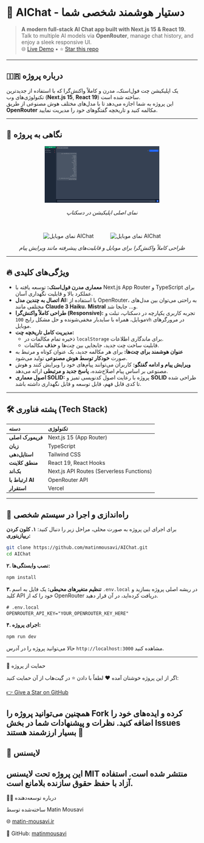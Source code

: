 
# 🤖 AIChat - دستیار هوشمند شخصی شما  
> **A modern full-stack AI Chat app built with Next.js 15 & React 19.**  
> Talk to multiple AI models via **OpenRouter**, manage chat history, and enjoy a sleek responsive UI.  
> 🌐 [Live Demo](https://aichat.matin-mousavi.ir) • ⭐ [Star this repo](https://github.com/matinmousavi/AIChat/stargazers)

---

## 🇮🇷 درباره پروژه

یک اپلیکیشن چت فول‌استک، مدرن و کاملاً واکنش‌گرا که با استفاده از جدیدترین تکنولوژی‌های وب (**Next.js 15**, **React 19**) ساخته شده است.  
این پروژه به شما اجازه می‌دهد تا با مدل‌های مختلف هوش مصنوعی از طریق **OpenRouter** مکالمه کنید و تاریخچه گفتگوهای خود را مدیریت نمایید.

---

## 📸 نگاهی به پروژه

<p align="center">
  <img alt="نمای دسکتاپ AIChat" src="./public/aichat-desktop.png" width="60%">
</p>
<p align="center">
  <em>نمای اصلی اپلیکیشن در دسکتاپ</em>
</p>

<br/>

<p align="center">
  <img alt="نمای موبایل AIChat" src="./public/aichat-mobile.png" width="30%" hspace="20">
  <img alt="نمای موبایل AIChat" src="./public/aichat.png" width="30%" hspace="20">
</p>
<p align="center">
  <em>طراحی کاملاً واکنش‌گرا برای موبایل و قابلیت‌های پیشرفته مانند ویرایش پیام</em>
</p>

---

## 🔥 ویژگی‌های کلیدی

* **معماری مدرن فول‌استک:** توسعه یافته با Next.js App Router و TypeScript برای عملکرد بالا و قابلیت نگهداری آسان.
* **اتصال به چندین مدل AI:** با استفاده از OpenRouter، به راحتی می‌توان بین مدل‌های مختلفی مانند **Claude 3 Haiku**، **Mistral** و... جابجا شد.
* **طراحی کاملاً واکنش‌گرا (Responsive):** تجربه کاربری یکپارچه در دسکتاپ، تبلت و موبایل، همراه با سایدبار مخفی‌شونده و حل مشکل رایج `100vh` در مرورگرهای موبایل.
* **مدیریت کامل تاریخچه چت:**
    * ذخیره تمام مکالمات در `localStorage` برای ماندگاری اطلاعات.
    * قابلیت ساخت چت جدید، جابجایی بین چت‌ها و **حذف** مکالمات.
* **عنوان هوشمند برای چت‌ها:** برای هر مکالمه جدید، یک عنوان کوتاه و مرتبط به صورت **خودکار توسط هوش مصنوعی** تولید می‌شود.
* **ویرایش پیام و ادامه گفتگو:** کاربران می‌توانند پیام‌های خود را ویرایش کنند و هوش مصنوعی بر اساس پیام اصلاح‌شده، **پاسخ جدید و مرتبطی** ارائه می‌دهد.
* **اصول معماری SOLID:** پروژه با رعایت اصول کدنویسی تمیز و **SOLID** طراحی شده تا کدی قابل فهم، قابل توسعه و قابل نگهداری داشته باشد.

---

## 🛠️ پشته فناوری (Tech Stack)

| دسته            | تکنولوژی                                        |
| :-------------- | :---------------------------------------------- |
| **فریمورک اصلی** | Next.js 15 (App Router)                         |
| **زبان** | TypeScript                                      |
| **استایل‌دهی** | Tailwind CSS                                    |
| **منطق کلاینت** | React 19, React Hooks                           |
| **بک‌اند** | Next.js API Routes (Serverless Functions)       |
| **ارتباط با AI** | OpenRouter API                                  |
| **استقرار** | Vercel                                          |

---

## 🚀 راه‌اندازی و اجرا در سیستم شخصی

برای اجرای این پروژه به صورت محلی، مراحل زیر را دنبال کنید:
**۱. کلون کردن ریپازیتوری:**
```bash
git clone https://github.com/matinmousavi/AIChat.git
cd AIChat
```

**۲. نصب وابستگی‌ها:**
```bash
npm install
```

**۳. تنظیم متغیرهای محیطی:**
یک فایل به اسم `.env.local` در ریشه اصلی پروژه بسازید و کلید API خود را که از OpenRouter دریافت کرده‌اید، در آن قرار دهید.
```env
# .env.local
OPENROUTER_API_KEY="YOUR_OPENROUTER_KEY_HERE"
```

**۴. اجرای پروژه:**
```bash
npm run dev
```
حالا می‌توانید پروژه را در آدرس `http://localhost:3000` مشاهده کنید.

---
🌟 حمایت از پروژه

اگر از این پروژه خوشتان آمده ❤️
لطفاً با دادن ⭐ در گیت‌هاب از آن حمایت کنید:

[👉 Give a Star on GitHub](https://github.com/matinmousavi/AIChat/stargazers)

همچنین می‌توانید پروژه را Fork کرده و ایده‌های خود را اضافه کنید.
نظرات و پیشنهادات شما در بخش Issues بسیار ارزشمند هستند 🙏
---

## 📄 لایسنس

این پروژه تحت لایسنس MIT منتشر شده است.
استفاده آزاد با حفظ حقوق سازنده بلامانع است.
---

👨‍💻 درباره توسعه‌دهنده

ساخته‌شده توسط Matin Mousavi

🌐 [matin-mousavi.ir](http://matin-mousavi.ir)

🧠 GitHub: [matinmousavi](https://github.com/matinmousavi)
